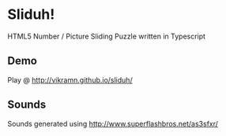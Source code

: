 # Sliduh!
HTML5 Number / Picture Sliding Puzzle written in Typescript

## Demo

Play @ http://vikramn.github.io/sliduh/

## Sounds

Sounds generated using http://www.superflashbros.net/as3sfxr/
